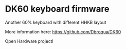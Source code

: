 DK60 keyboard firmware
======================

Another 60% keyboard with different HHKB layout

More information here: https://github.com/Dbroqua/DK60

Open Hardware project!
